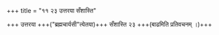 +++
title = "११ २३ उत्तरया सँशास्ति"

+++
उत्तरया +++("ब्रह्मचार्यसी"त्येतया)+++ सँशास्ति २३ +++(बाढमिति प्रतिवचनम् ।)+++  

<div class="js_include" url="/vedAH_yajuH/taittirIyam/sUtram/ApastambaH/gRhyam/ekAgnikANDam/vishvAsa-prastutiH/2_06/14_brahmachAryasy_apo-shAna.md"  newLevelForH1="2" includeTitle="false"> </div>  
